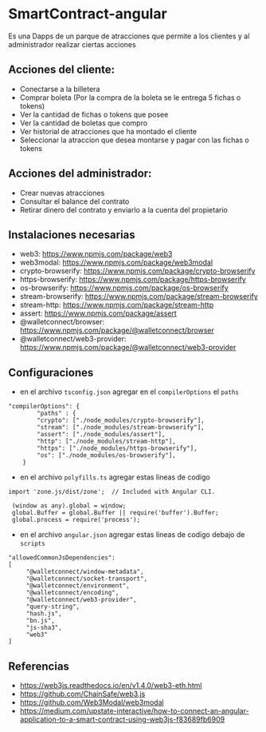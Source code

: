 # SmartContract-angular
Es una Dapps de un parque de atracciones que permite a los clientes y al administrador realizar ciertas acciones

## Acciones del cliente:
- Conectarse a la billetera
- Comprar boleta (Por la compra de la boleta se le entrega 5 fichas o tokens)
- Ver la cantidad de fichas o tokens que posee
- Ver la cantidad de boletas que compro
- Ver historial de atracciones que ha montado el cliente
- Seleccionar la atraccion que desea montarse y pagar con las fichas o tokens

## Acciones del administrador:
- Crear nuevas atracciones
- Consultar el balance del contrato
- Retirar dinero del contrato y enviarlo a la cuenta del propietario

## Instalaciones necesarias
- web3: https://www.npmjs.com/package/web3
- web3modal: https://www.npmjs.com/package/web3modal
- crypto-browserify: https://www.npmjs.com/package/crypto-browserify
- https-browserify: https://www.npmjs.com/package/https-browserify
- os-browserify: https://www.npmjs.com/package/os-browserify
- stream-browserify: https://www.npmjs.com/package/stream-browserify
- stream-http: https://www.npmjs.com/package/stream-http
- assert: https://www.npmjs.com/package/assert
- @walletconnect/browser: https://www.npmjs.com/package/@walletconnect/browser
- @walletconnect/web3-provider: https://www.npmjs.com/package/@walletconnect/web3-provider

## Configuraciones
- en el archivo ```tsconfig.json``` agregar en el ```compilerOptions``` el ```paths```
```
"compilerOptions": {
        "paths" : {
        "crypto": ["./node_modules/crypto-browserify"],
        "stream": ["./node_modules/stream-browserify"],
        "assert": ["./node_modules/assert"],
        "http": ["./node_modules/stream-http"],
        "https": ["./node_modules/https-browserify"],
        "os": ["./node_modules/os-browserify"],
    }
 ```
 - en el archivo ```polyfills.ts``` agregar estas lineas de codigo
 ```
 import 'zone.js/dist/zone';  // Included with Angular CLI.
 
  (window as any).global = window;
  global.Buffer = global.Buffer || require('buffer').Buffer;
  global.process = require('process');
```
 - en el archivo ```angular.json``` agregar estas lineas de codigo debajo de ```scripts```
 ```
 "allowedCommonJsDependencies": 
 [
      "@walletconnect/window-metadata",
      "@walletconnect/socket-transport",
      "@walletconnect/environment",
      "@walletconnect/encoding",
      "@walletconnect/web3-provider",
      "query-string",
      "hash.js",
      "bn.js",
      "js-sha3",
      "web3"
 ]
 ```

## Referencias
- https://web3js.readthedocs.io/en/v1.4.0/web3-eth.html
- https://github.com/ChainSafe/web3.js
- https://github.com/Web3Modal/web3modal
- https://medium.com/upstate-interactive/how-to-connect-an-angular-application-to-a-smart-contract-using-web3js-f83689fb6909

